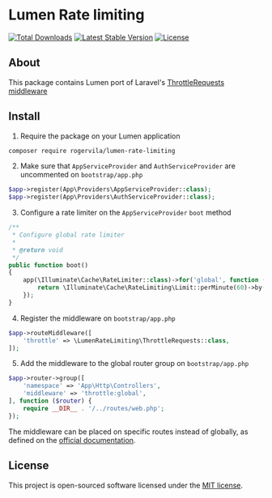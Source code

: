 # Lumen Rate limiting

<a href="https://packagist.org/packages/rogervila/lumen-rate-limiting"><img src="https://img.shields.io/packagist/dt/rogervila/lumen-rate-limiting" alt="Total Downloads"></a>
<a href="https://packagist.org/packages/rogervila/lumen-rate-limiting"><img src="https://img.shields.io/packagist/v/rogervila/lumen-rate-limiting" alt="Latest Stable Version"></a>
<a href="https://packagist.org/packages/rogervila/lumen-rate-limiting"><img src="https://img.shields.io/packagist/l/rogervila/lumen-rate-limiting" alt="License"></a>

## About

This package contains Lumen port of Laravel's [ThrottleRequests middleware](https://github.com/laravel/framework/blob/master/src/Illuminate/Routing/Middleware/ThrottleRequests.php)

## Install

1. Require the package on your Lumen application

```sh
composer require rogervila/lumen-rate-limiting
```

2. Make sure that `AppServiceProvider` and `AuthServiceProvider` are uncommented on `bootstrap/app.php`

```php
$app->register(App\Providers\AppServiceProvider::class);
$app->register(App\Providers\AuthServiceProvider::class);
```

3. Configure a rate limiter on the `AppServiceProvider` `boot` method

```php
/**
 * Configure global rate limiter
 *
 * @return void
 */
public function boot()
{
    app(\Illuminate\Cache\RateLimiter::class)->for('global', function () {
        return \Illuminate\Cache\RateLimiting\Limit::perMinute(60)->by(request()->ip());
    });
}
```

4. Register the middleware on `bootstrap/app.php`

```php
$app->routeMiddleware([
    'throttle' => \LumenRateLimiting\ThrottleRequests::class,
]);
```

5. Add the middleware to the global router group on `bootstrap/app.php`

```php
$app->router->group([
    'namespace' => 'App\Http\Controllers',
    'middleware' => 'throttle:global',
], function ($router) {
    require __DIR__ . '/../routes/web.php';
});
```

The middleware can be placed on specific routes instead of globally, as defined on the [official documentation](https://lumen.laravel.com/docs/8.x/middleware#registering-middleware).

## License

This project is open-sourced software licensed under the [MIT license](https://opensource.org/licenses/MIT).
